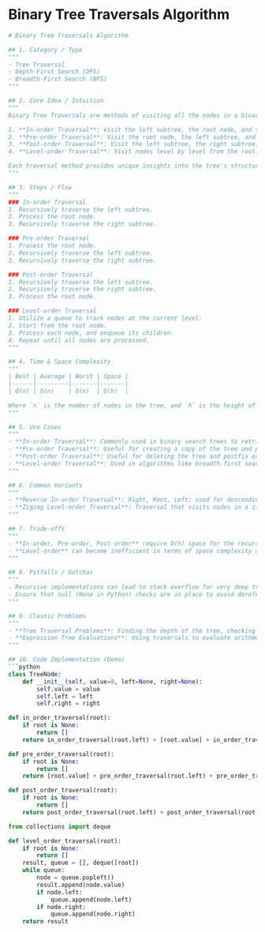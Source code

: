 # Binary Tree Traversals Algorithm

```python
# Binary Tree Traversals Algorithm

## 1. Category / Type
"""
- Tree Traversal
- Depth-First Search (DFS)
- Breadth-First Search (BFS)
"""

## 2. Core Idea / Intuition
"""
Binary Tree Traversals are methods of visiting all the nodes in a binary tree systematically. The primary goal is to ensure that each node is processed in a specific order. There are several types of traversals, each serving different purposes:

1. **In-order Traversal**: Visit the left subtree, the root node, and then the right subtree.
2. **Pre-order Traversal**: Visit the root node, the left subtree, and then the right subtree.
3. **Post-order Traversal**: Visit the left subtree, the right subtree, and then the root node.
4. **Level-order Traversal**: Visit nodes level by level from the root.

Each traversal method provides unique insights into the tree's structure and can be applied to solve different computational problems like searching, sorting, and manipulating hierarchical data.
"""

## 3. Steps / Flow
"""
### In-order Traversal
1. Recursively traverse the left subtree.
2. Process the root node.
3. Recursively traverse the right subtree.

### Pre-order Traversal
1. Process the root node.
2. Recursively traverse the left subtree.
3. Recursively traverse the right subtree.

### Post-order Traversal
1. Recursively traverse the left subtree.
2. Recursively traverse the right subtree.
3. Process the root node.

### Level-order Traversal
1. Utilize a queue to track nodes at the current level.
2. Start from the root node.
3. Process each node, and enqueue its children.
4. Repeat until all nodes are processed.
"""

## 4. Time & Space Complexity
"""
| Best | Average | Worst | Space |
|------|---------|-------|-------|
| O(n) | O(n)    | O(n)  | O(h)  |

Where `n` is the number of nodes in the tree, and `h` is the height of the tree. The space complexity for DFS traversals is O(h) due to the recursion stack, whereas for BFS (level-order traversal), it is O(w), where `w` is the maximum width of the tree.
"""

## 5. Use Cases
"""
- **In-order Traversal**: Commonly used in binary search trees to retrieve nodes in a sorted order.
- **Pre-order Traversal**: Useful for creating a copy of the tree and prefix expression evaluations.
- **Post-order Traversal**: Useful for deleting the tree and postfix expression evaluations.
- **Level-order Traversal**: Used in algorithms like breadth-first search, and is useful for finding the shortest path on unweighted graphs.
"""

## 6. Common Variants
"""
- **Reverse In-order Traversal**: Right, Root, Left; used for descending order retrieval in binary search trees.
- **Zigzag Level-order Traversal**: Traversal that visits nodes in a zigzag pattern level by level.
"""

## 7. Trade-offs
"""
- **In-order, Pre-order, Post-order** require O(h) space for the recursion stack, which can be inefficient for very deep trees.
- **Level-order** can become inefficient in terms of space complexity due to the queue storing all nodes at a level, especially for wide trees.
"""

## 8. Pitfalls / Gotchas
"""
- Recursive implementations can lead to stack overflow for very deep trees; iterative versions can overcome this issue.
- Ensure that null (None in Python) checks are in place to avoid dereferencing errors.
"""

## 9. Classic Problems
"""
- **Tree Traversal Problems**: Finding the depth of the tree, checking if two trees are identical, flattening a tree to a linked list.
- **Expression Tree Evaluations**: Using traversals to evaluate arithmetic expressions.
"""

## 10. Code Implementation (Demo)
```python
class TreeNode:
    def __init__(self, value=0, left=None, right=None):
        self.value = value
        self.left = left
        self.right = right

def in_order_traversal(root):
    if root is None:
        return []
    return in_order_traversal(root.left) + [root.value] + in_order_traversal(root.right)

def pre_order_traversal(root):
    if root is None:
        return []
    return [root.value] + pre_order_traversal(root.left) + pre_order_traversal(root.right)

def post_order_traversal(root):
    if root is None:
        return []
    return post_order_traversal(root.left) + post_order_traversal(root.right) + [root.value]

from collections import deque

def level_order_traversal(root):
    if root is None:
        return []
    result, queue = [], deque([root])
    while queue:
        node = queue.popleft()
        result.append(node.value)
        if node.left:
            queue.append(node.left)
        if node.right:
            queue.append(node.right)
    return result
```
```
